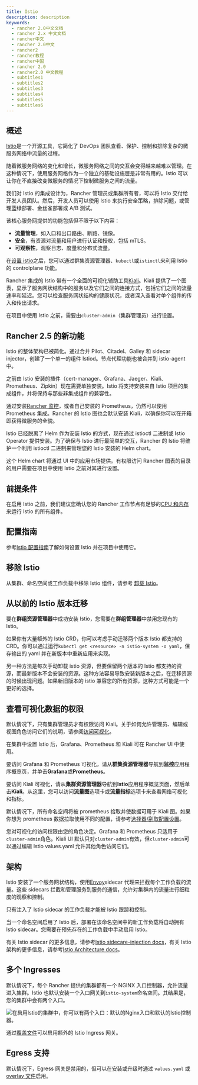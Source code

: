 ```yaml
---
title: Istio
description: description
keywords:
  - rancher 2.0中文文档
  - rancher 2.x 中文文档
  - rancher中文
  - rancher 2.0中文
  - rancher2
  - rancher教程
  - rancher中国
  - rancher 2.0
  - rancher2.0 中文教程
  - subtitles1
  - subtitles2
  - subtitles3
  - subtitles4
  - subtitles5
  - subtitles6
---
```


## 概述

[Istio](https://istio.io/)是一个开源工具，它简化了 DevOps 团队查看、保护、控制和排除复杂的微服务网络中流量的过程。

随着微服务网络的变化和增长，微服务网络之间的交互会变得越来越难以管理。在这种情况下，使用服务网格作为一个独立的基础设施层是非常有用的。Istio 可以让你在不直接改变微服务的情况下控制微服务之间的流量。

我们对 Istio 的集成设计为，Rancher 管理员或集群所有者，可以将 Istio 交付给开发人员团队。然后，开发人员可以使用 Istio 来执行安全策略，排除问题，或管理蓝绿部署、金丝雀部署或 A/B 测试。

该核心服务网提供的功能包括但不限于以下内容：

- **流量管理**，如入口和出口路由、断路、镜像。
- **安全**，有资源对流量和用户进行认证和授权，包括 mTLS。
- **可观察性**，观察日志、度量和分布式流量。

在[设置 istio](/docs/rancher2/cluster-admin/tools/istio/setup/_index)之后，您可以通过群集资源管理器、`kubectl`或`istioctl`来利用 Istio 的 controlplane 功能。

Rancher 集成的 Istio 带有一个全面的可视化辅助工具[Kiali](https://www.kiali.io/)。Kiali 提供了一个图表，显示了服务网状结构中的服务以及它们之间的连接方式，包括它们之间的流量速率和延迟。您可以检查服务网状结构的健康状况，或者深入查看对单个组件的传入和传出请求。

在项目中使用 Istio 之前，需要由`cluster-admin`（集群管理员）进行设置。

## Rancher 2.5 的新功能

Istio 的整体架构已被简化。通过合并 Pilot、Citadel、Galley 和 sidecar injector，创建了一个单一的组件 Istiod。节点代理功能也被合并到 istio-agent 中。

之前由 Istio 安装的插件（cert-manager、Grafana、Jaeger、Kiali、Prometheus、Zipkin）现在需要单独安装。Istio 将支持安装来自 Istio 项目的集成组件，并将保持与那些非集成组件的兼容性。

通过安装[Rancher 监控](/docs/rancher2/monitoring-alerting/_index)，或者自己安装的 Prometheus，仍然可以使用 Prometheus 集成。Rancher 的 Istio 图也会默认安装 Kiali，以确保你可以在开箱即获得微服务的全貌。

Istio 已经脱离了 Helm 作为安装 Istio 的方式，现在通过 istioctl 二进制或 Istio Operator 提供安装。为了确保与 Istio 进行最简单的交互，Rancher 的 Istio 将维护一个利用 istioctl 二进制来管理您的 Istio 安装的 Helm chart。

这个 Helm chart 将通过 UI 中的应用市场提供。有权限访问 Rancher 图表的目录的用户需要在项目中使用 Istio 之前对其进行设置。

## 前提条件

在启用 Istio 之前，我们建议您确认您的 Rancher 工作节点有足够的[CPU 和内存](/docs/rancher2/cluster-admin/tools/istio/resources/_index)来运行 Istio 的所有组件。

## 配置指南

参考[Istio 配置指南](/docs/rancher2/cluster-admin/tools/istio/setup/_index)了解如何设置 Istio 并在项目中使用它。

## 移除 Istio

从集群、命名空间或工作负载中移除 Istio 组件，请参考 [卸载 Istio](/docs/rancher2/cluster-admin/tools/istio/disabling-istio/_index)。

## 从以前的 Istio 版本迁移

要在**群组资源管理器**中成功安装 Istio，您需要在**群组管理器**中禁用您现有的 Istio。

如果你有大量额外的 Istio CRD，你可以考虑手动迁移两个版本 Istio 都支持的 CRD。你可以通过运行`kubectl get <resource> -n istio-system -o yaml`，保存输出的 yaml 并在新版本中重新应用来实现。

另一种方法是每次手动卸载 istio 资源，但要保留两个版本的 Istio 都支持的资源，而最新版本不会安装的资源。这种方法容易导致安装新版本之后，在迁移资源的时候出现问题。如果新旧版本的 istio 兼容您的所有资源，这种方式可能是一个更好的选择。

## 查看可视化数据的权限

默认情况下，只有集群管理员才有权限访问 Kiali。关于如何允许管理员、编辑或视图角色访问它们的说明，请参阅[访问可视化](/docs/rancher2/cluster-admin/tools/istio/rbac/_index)。

在集群中设置 Istio 后，Grafana、Prometheus 和 Kiali 可在 Rancher UI 中使用。

要访问 Grafana 和 Prometheus 可视化，请从**群集资源管理器**导航到**监控**应用程序概览页，并单击**Grafana**或**Prometheus**。

要访问 Kiali 可视化，请从**集群资源管理器**导航到**Istio**应用程序概览页面，然后单击**Kiali**。从这里，您可以访问**流量图**选项卡或**流量指标**选项卡来查看网络可视化和指标。

默认情况下，所有命名空间将被 prometheus 拾取并使数据可用于 Kiali 图。如果你想为 prometheus 数据拉取使用不同的配置，请参考[选择器/刮取配置设置](/docs/rancher2/cluster-admin/tools/istio/setup/enable-istio-in-cluster/_index)。

您对可视化的访问权限由您的角色决定。Grafana 和 Prometheus 只适用于`cluster-admin`角色。Kiali UI 默认只对`cluster-admin`有效，但`cluster-admin`可以通过编辑 Istio values.yaml 允许其他角色访问它们。

## 架构

Istio 安装了一个服务网状结构，使用[Envoy](https://www.envoyproxy.io/learn/service-mesh)sidecar 代理来拦截每个工作负载的流量。这些 sidecars 拦截和管理服务到服务的通信，允许对集群内的流量进行细粒度的观察和控制。

只有注入了 Istio sidecar 的工作负载才能被 Istio 跟踪和控制。

当一个命名空间启用了 Istio 后，部署在该命名空间中的新工作负载将自动拥有 Istio sidecar。您需要在预先存在的工作负载中手动启用 Istio。

有关 Istio sidecar 的更多信息，请参考[Istio sidecare-injection docs](https://istio.io/docs/setup/kubernetes/additional-setup/sidecar-injection/)，有关 Istio 架构的更多信息，请参考[Istio Architecture docs](https://istio.io/latest/docs/ops/deployment/architecture/)。

## 多个 Ingresses

默认情况下，每个 Rancher 提供的集群都有一个 NGINX 入口控制器，允许流量进入集群。Istio 也默认安装一个入口网关到`istio-system`命名空间。其结果是，您的集群中会有两个入口。

![在启用Istio的集群中，你可以有两个入口：默认的Nginx入口和默认的Istio控制器。](/static/img/rancher/istio-ingress.svg)

通过[覆盖文件]({{<baseurl>}}/rancher/v2.x/en/istio/setup/enable-istio-in-cluster/#overlay-file)可以启用额外的 Istio Ingress 网关。

## Egress 支持

默认情况下，Egress 网关是禁用的，但可以在安装或升级时通过 `values.yaml` 或[overlay 文件]({{<baseurl>}}/rancher/v2.x/en/istio/setup/enable-istio-in-cluster/#overlay-file)启用。
